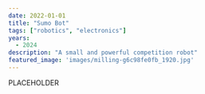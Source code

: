 ```yaml
---
date: 2022-01-01
title: "Sumo Bot"
tags: ["robotics", "electronics"]
years:
  - 2024
description: "A small and powerful competition robot"
featured_image: 'images/milling-g6c98fe0fb_1920.jpg'
---
```


PLACEHOLDER
